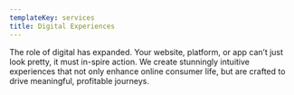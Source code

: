 ```yaml
---
templateKey: services
title: Digital Experiences
---
```

The role of digital has expanded. Your website, platform, or app can’t just look pretty, it must in-spire action. We create stunningly intuitive experiences that not only enhance online consumer life, but are crafted to drive meaningful, profitable journeys.
